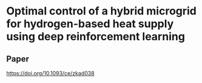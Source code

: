 # Optimal control of a hybrid microgrid for hydrogen-based heat supply using deep reinforcement learning

## Paper
https://doi.org/10.1093/ce/zkad038


